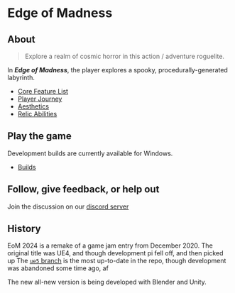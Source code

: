 # Edge of Madness

## About

 > Explore a realm of cosmic horror in this action / adventure roguelite.

In ***Edge of Madness***, the player explores a spooky, procedurally-generated labyrinth.
- [Core Feature List](core-features.md)
- [Player Journey](player-journey.md)
- [Aesthetics](aesthetics.md)
- [Relic Abilities](relic-abilities.md)
## Play the game

Development builds are currently available for Windows.
* [Builds](dev/builds)
## Follow, give feedback, or help out

Join the discussion on our [discord server](https://discord.gg/2ZcbqHaDjz)
## History

EoM 2024 is a remake of a game jam entry from December 2020. The original title was UE4, and though development pi fell off, and then picked up The [`ue5` branch](https://github.com/nickworks/DarkPlatformer/tree/ue5) is the most up-to-date in the repo, though development was abandoned some time ago, af

The new all-new version is being developed with Blender and Unity.